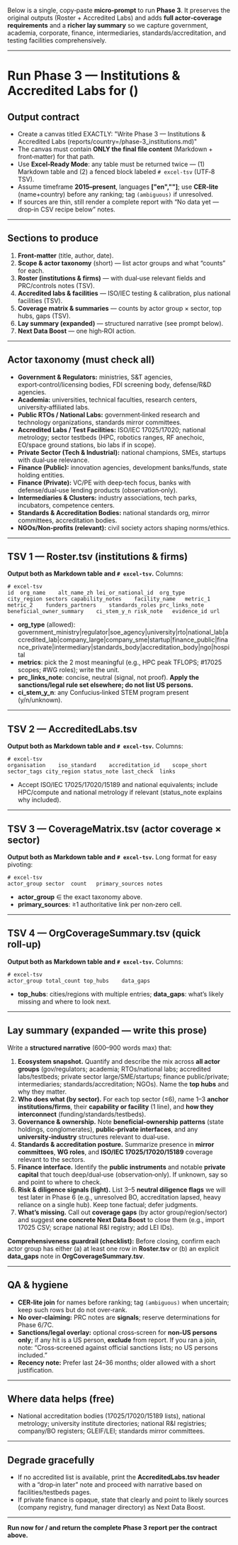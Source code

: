 Below is a single, copy‑paste **micro‑prompt** to run **Phase 3**. It preserves the original outputs (Roster + Accredited Labs) and adds **full actor‑coverage requirements** and a **richer lay summary** so we capture government, academia, corporate, finance, intermediaries, standards/accreditation, and testing facilities comprehensively.

---

# Run Phase 3 — Institutions & Accredited Labs for <COUNTRY> (<ISO2>)

## Output contract
- Create a canvas titled EXACTLY:
  "Write <COUNTRY> Phase 3 — Institutions & Accredited Labs (reports/country=<ISO2>/phase-3_institutions.md)"
- The canvas must contain **ONLY the final file content** (Markdown + front‑matter) for that path.
- Use **Excel‑Ready Mode**: any table must be returned twice — (1) Markdown table and (2) a fenced block labeled `# excel-tsv` (UTF‑8 TSV).
- Assume timeframe **2015–present**, languages **["en","<local>"]**; use **CER‑lite** (name+country) before any ranking; tag `(ambiguous)` if unresolved.
- If sources are thin, still render a complete report with “No data yet — drop‑in CSV recipe below” notes.

---

## Sections to produce
1) **Front‑matter** (title, author, date).
2) **Scope & actor taxonomy** (short) — list actor groups and what “counts” for each.
3) **Roster (institutions & firms)** — with dual‑use relevant fields and PRC/controls notes (TSV).
4) **Accredited labs & facilities** — ISO/IEC testing & calibration, plus national facilities (TSV).
5) **Coverage matrix & summaries** — counts by actor group × sector, top hubs, gaps (TSV).
6) **Lay summary (expanded)** — structured narrative (see prompt below).
7) **Next Data Boost** — one high‑ROI action.

---

## Actor taxonomy (must check all)
- **Government & Regulators:** ministries, S&T agencies, export‑control/licensing bodies, FDI screening body, defense/R&D agencies.
- **Academia:** universities, technical faculties, research centers, university‑affiliated labs.
- **Public RTOs / National Labs:** government‑linked research and technology organizations, standards mirror committees.
- **Accredited Labs / Test Facilities:** ISO/IEC 17025/17020; national metrology; sector testbeds (HPC, robotics ranges, RF anechoic, EO/space ground stations, bio labs if in scope).
- **Private Sector (Tech & Industrial):** national champions, SMEs, startups with dual‑use relevance.
- **Finance (Public):** innovation agencies, development banks/funds, state holding entities.
- **Finance (Private):** VC/PE with deep‑tech focus, banks with defense/dual‑use lending products (observation‑only).
- **Intermediaries & Clusters:** industry associations, tech parks, incubators, competence centers.
- **Standards & Accreditation Bodies:** national standards org, mirror committees, accreditation bodies.
- **NGOs/Non‑profits (relevant):** civil society actors shaping norms/ethics.

---

## TSV 1 — Roster.tsv (institutions & firms)
**Output both as Markdown table and `# excel-tsv`.** Columns:
```
# excel-tsv
id	org_name	alt_name_zh	lei_or_national_id	org_type	city_region	sectors	capability_notes	facility_name	metric_1	metric_2	funders_partners	standards_roles	prc_links_note	beneficial_owner_summary	ci_stem_y_n	risk_note	evidence_id	url
```
- **org_type** (allowed): government_ministry|regulator|soe_agency|university|rto|national_lab|accredited_lab|company_large|company_sme|startup|finance_public|finance_private|intermediary|standards_body|accreditation_body|ngo|hospital
- **metrics**: pick the 2 most meaningful (e.g., HPC peak TFLOPS; #17025 scopes; #WG roles); write the unit.
- **prc_links_note**: concise, neutral (signal, not proof). **Apply the sanctions/legal rule set elsewhere; do not list US persons.**
- **ci_stem_y_n**: any Confucius‑linked STEM program present (y/n/unknown).

---

## TSV 2 — AccreditedLabs.tsv
**Output both as Markdown table and `# excel-tsv`.** Columns:
```
# excel-tsv
organisation	iso_standard	accreditation_id	scope_short	sector_tags	city_region	status_note	last_check	links
```
- Accept ISO/IEC 17025/17020/15189 and national equivalents; include HPC/compute and national metrology if relevant (status_note explains why included).

---

## TSV 3 — CoverageMatrix.tsv (actor coverage × sector)
**Output both as Markdown table and `# excel-tsv`.** Long format for easy pivoting:
```
# excel-tsv
actor_group	sector	count	primary_sources	notes
```
- **actor_group** ∈ the exact taxonomy above.
- **primary_sources**: ≥1 authoritative link per non‑zero cell.

---

## TSV 4 — OrgCoverageSummary.tsv (quick roll‑up)
**Output both as Markdown table and `# excel-tsv`.** Columns:
```
# excel-tsv
actor_group	total_count	top_hubs	data_gaps
```
- **top_hubs**: cities/regions with multiple entries; **data_gaps**: what’s likely missing and where to look next.

---

## Lay summary (expanded — write this prose)
Write a **structured narrative** (600–900 words max) that:
1) **Ecosystem snapshot.** Quantify and describe the mix across **all actor groups** (gov/regulators; academia; RTOs/national labs; accredited labs/testbeds; private sector large/SME/startups; finance public/private; intermediaries; standards/accreditation; NGOs). Name the **top hubs** and why they matter.
2) **Who does what (by sector).** For each top sector (≤6), name 1–3 **anchor institutions/firms**, their **capability or facility** (1 line), and **how they interconnect** (funding/standards/testbeds).
3) **Governance & ownership.** Note **beneficial‑ownership patterns** (state holdings, conglomerates), **public‑private interfaces**, and any **university‑industry** structures relevant to dual‑use.
4) **Standards & accreditation posture.** Summarize presence in **mirror committees**, **WG roles**, and **ISO/IEC 17025/17020/15189** coverage relevant to the sectors.
5) **Finance interface.** Identify the **public instruments** and notable **private capital** that touch deep/dual‑use (observation‑only). If unknown, say so and point to where to check.
6) **Risk & diligence signals (light).** List 3–5 **neutral diligence flags** we will test later in Phase 6 (e.g., unresolved BO, accreditation lapsed, heavy reliance on a single hub). Keep tone factual; defer judgments.
7) **What’s missing.** Call out **coverage gaps** (by actor group/region/sector) and suggest **one concrete Next Data Boost** to close them (e.g., import 17025 CSV; scrape national R&I registry; add LEI IDs).

**Comprehensiveness guardrail (checklist):** Before closing, confirm each actor group has either (a) at least one row in **Roster.tsv** or (b) an explicit **data_gaps** note in **OrgCoverageSummary.tsv**.

---

## QA & hygiene
- **CER‑lite join** for names before ranking; tag `(ambiguous)` when uncertain; keep such rows but do not over‑rank.
- **No over‑claiming:** PRC notes are **signals**; reserve determinations for Phase 6/7C.
- **Sanctions/legal overlay:** optional cross‑screen for **non‑US persons only**; if any hit is a US person, **exclude** from report. If you ran a join, note: “Cross‑screened against official sanctions lists; no US persons included.”
- **Recency note:** Prefer last 24–36 months; older allowed with a short justification.

---

## Where data helps (free)
- National accreditation bodies (17025/17020/15189 lists), national metrology; university institute directories; national R&I registries; company/BO registers; GLEIF/LEI; standards mirror committees.

---

## Degrade gracefully
- If no accredited list is available, print the **AccreditedLabs.tsv header** with a “drop‑in later” note and proceed with narrative based on facilities/testbeds pages.
- If private finance is opaque, state that clearly and point to likely sources (company registry, fund manager directory) as Next Data Boost.

---

**Run now for <COUNTRY>/<ISO2> and return the complete Phase 3 report per the contract above.**


